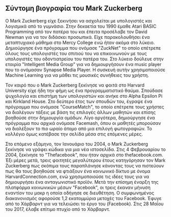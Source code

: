 ## Σύντομη βιογραφία του Mark Zuckerberg

Ο Mark Zuckerberg είχε ξεκινήσει να ασχολείται με υπολογιστές και λογισμικά από το γυμνάσιο. Στην δεκαετία του 1990
έμαθε Atari BASIC Programming από τον πατέρα του και έπειτα προσέλαβε τον David Newman για να τον διδάσκει προσωπικά.
Είχε παρακολουθήσει ένα μεταπτυχιακό μάθημα στο Mercy College ενώ ήταν ακόμα στο λύκειο. Δημιούργησε ένα πρόγραμμα που ονόμασε "ZuckNet"
το οποίο επέτρεπε όλους τους υπολογιστές του σπιτιού του να επικοινωνούν με τους υπολογιστές του οδοντιατρείου του πατέρα του.
Στο λύκειο δούλευε στην εταιρία "Intelligent Media Group" για να δημιουργήσουν ένα music player που το ονόμασαν Synapse Media Player. 
Η συσκευή αυτήν χρησιμοποιούσε Machine Learning για να μάθει τις μουσικές συνήθειες του χρήστη.

Τον καιρό που ο Mark Zuckerberg ξεκίνησε να φοιτά στο Harvard University είχε ήδη την φήμη ως ένα προγραμματιστικό θαύμα. Σπούδασε ψυχολογία και επιστήμη των υπολογιστών
και ανήκε στο Alpha Epsilon Pi και Kirkland House. Στο δεύτερο έτος των σπουδών του, έγραψε ένα πρόγραμμα που ονόμασε "CourseMatch", το οποίο επέτρεπε τους χρήστες να διαλέγουν τάξεις με βάση τις επιλογές άλλων μαθητών και επίσης βοηθούσε στην δημιουργία ομάδων.
Λίγο αργότερα, δημιούργησε ένα πρόγραμμα που αρχικά ονόμασε Facemash, όπου οι μαθητές μπορούσαν να διαλέξουν το πιο ωραίο άτομο από μια επιλογή φωτογραφιών. Το κολλέγιο όμως κατέβασε την σελίδα μέσα στις επόμενες μέρες.

Στο επόμενο εξάμηνο, τον Ιανουάριο του 2004, ο Mark Zuckerberg ξεκίνησε να γράφει κώδικα για μια νέα ιστοσελίδα. Στις 4 Φεβρουαρίου το 2004, ξεκίνησε το "Thefacebook",
που ήταν αρχικά στο thefacebook.com. Έξι μέρες μετά, τρεις φοιτητές μεγαλύτερου έτους κατηγόρησαν τον Mark Zuckerberg πως σκόπιμα τους παραπλάνησε κάνοντας τους να πιστεύουν
πως θα τους βοηθούσε να φτιάξουν ένα κοινωνικό δίκτυο με όνομα HarvardConnection.com, ενώ χρησιμοποιούσε τις ιδέες τους για να δημιουργήσει ένα ανταγωνιστικό προϊόν.
Μετά την επίσημη έναρξη της πλατφόρμα κοινωνικών μέσων "Facebook", οι τρεις έκαναν μήνυση εναντίον του μακρ η οποία οδήγησε σε διευθέτηση.
Ο συμφωνημένος διακανονισμός αφορούσε 1,2 εκατομμύρια μετοχές του Facebook.
Έφυγε από το Χάρβαρντ για να τελειώσει το έργο του (Facebook). Στις 28 Μαΐου του 2017, έλαβε επίτιμο πτυχίο από το Χάρβαρντ.
